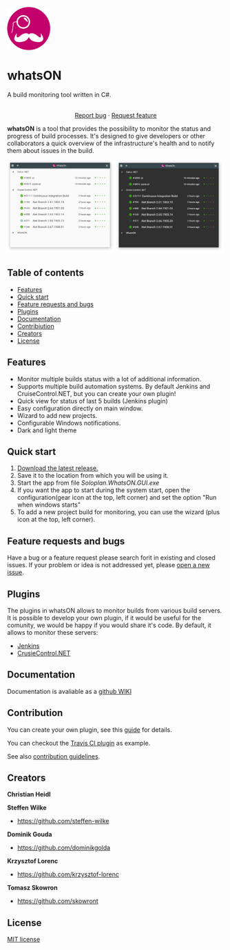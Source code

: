 
<img src="./whatsON-logo.png" width="100" height="100">

# whatsON

A build monitoring tool written in C#.
  <br>
  <br>

<p align="center">
  <a href="https://github.com/Soloplan/whatson/issues/new?template=bug.md">Report bug</a>
  ·
  <a href="https://github.com/Soloplan/whatson/issues/new?template=feature.md&labels=feature">Request feature</a>
</p>


**whatsON** is a tool that provides the possibility to monitor the status and progress of build processes. It's designed to give developers or other collaborators a quick overview of the infrastructure's health and to notify them about issues in the build.

![alt text](https://raw.githubusercontent.com/Soloplan/whatson/master/WebContent/Screenshot.png)

## Table of contents

- [Features](#features)
- [Quick start](#quick-start)
- [Feature requests and bugs](#feature-requests-and-bugs)
- [Plugins](#plugins)
- [Documentation](#documentation)
- [Contribiution](#contribution)
- [Creators](#creators)
- [License](#License)

## Features
- Monitor multiple builds status with a lot of additional information.
- Supports multiple build automation systems. By default Jenkins and CruiseControl.NET, but you can create your own plugin!
- Quick view for status of last 5 builds (Jenkins plugin)
- Easy configuration directly on main window.
- Wizard to add new projects.
- Configurable Windows notifications.
- Dark and light theme

## Quick start

1. [Download the latest release.](https://github.com/Soloplan/whatson/releases/latest)
1. Save it to the location from which you will be using it.
1. Start the app from file *Soloplan.WhatsON.GUI.exe*
1. If you want the app to start during the system start, open the configuration(gear icon at the top, left corner) and set the option "Run when windows starts"
1. To add a new project build for monitoring, you can use the wizard (plus icon at the top, left corner).

## Feature requests and bugs

Have a bug or a feature request please search forit in existing and closed issues. If your problem or idea is not addressed yet, please [open a new issue](https://github.com/Soloplan/whatson/issues/new).

## Plugins

The plugins in whatsON allows to monitor builds from various build servers.
It is possible to develop your own plugin, if it would be useful for the comunity, we would be happy if you would share it's code.
By default, it allows to monitor these servers:
 - [Jenkins](https://jenkins.io/)
 - [CrusieControl.NET](https://github.com/ccnet/CruiseControl.NET)
 
 ## Documentation
 
 Documentation is avaliable as a [github WIKI](https://github.com/Soloplan/whatson/wiki)
 
 ## Contribution
 
 You can create your own plugin, see this [guide](https://github.com/Soloplan/whatson/wiki/Developing-a-new-plugin) for details.
 
 You can checkout the [Travis CI plugin](https://github.com/steffen-wilke/whatson-travis-ci) as example.
 
 See also [contribution guidelines](https://github.com/Soloplan/whatson/wiki/Contribiution).
 
 ## Creators

**Christian Heidl**

**Steffen Wilke**

- <https://github.com/steffen-wilke>

**Dominik Gouda**

- <https://github.com/dominikgolda>

**Krzysztof Lorenc**

- <https://github.com/krzysztof-lorenc>

**Tomasz Skowron**

- <https://github.com/skowront>

## License

[MIT license](https://github.com/Soloplan/whatson/blob/master/LICENSE)
